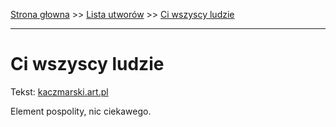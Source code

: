 [Strona głowna](../index.md) >> [Lista utworów](../list.md) >> [Ci wszyscy ludzie](95.md)

---

# Ci wszyscy ludzie

Tekst: [kaczmarski.art.pl](https://www.kaczmarski.art.pl/tworczosc/wiersze/ci-wszyscy-ludzie/)

Element pospolity, nic ciekawego.